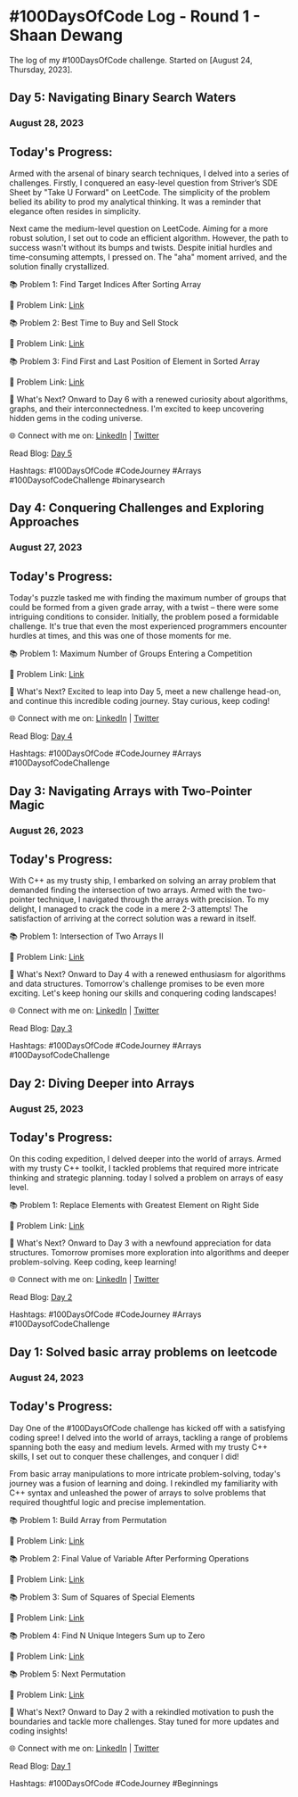 # #100DaysOfCode Log - Round 1 - Shaan Dewang

The log of my #100DaysOfCode challenge. Started on [August 24, Thursday, 2023].

## Day 5: Navigating Binary Search Waters

### August 28, 2023
## Today's Progress:

Armed with the arsenal of binary search techniques, I delved into a series of challenges. Firstly, I conquered an easy-level question from Striver’s SDE Sheet by "Take U Forward" on LeetCode. The simplicity of the problem belied its ability to prod my analytical thinking. It was a reminder that elegance often resides in simplicity.

Next came the medium-level question on LeetCode. Aiming for a more robust solution, I set out to code an efficient algorithm. However, the path to success wasn't without its bumps and twists. Despite initial hurdles and time-consuming attempts, I pressed on. The "aha" moment arrived, and the solution finally crystallized.

📚 Problem 1:  Find Target Indices After Sorting Array

🔗 Problem Link: [Link](https://leetcode.com/problems/find-target-indices-after-sorting-array/description/)

📚 Problem 2:  Best Time to Buy and Sell Stock

🔗 Problem Link: [Link](https://leetcode.com/problems/best-time-to-buy-and-sell-stock/description/)

📚 Problem 3:  Find First and Last Position of Element in Sorted Array

🔗 Problem Link: [Link](https://leetcode.com/problems/find-first-and-last-position-of-element-in-sorted-array/description/)

🚀 What's Next?
Onward to Day 6 with a renewed curiosity about algorithms, graphs, and their interconnectedness. I'm excited to keep uncovering hidden gems in the coding universe.

🌐 Connect with me on: [LinkedIn](https://www.linkedin.com/in/shaan-04f21/) | [Twitter](https://twitter.com/ShaanDewang_21)

 Read Blog: [Day 5](https://coddingjournal.blogspot.com/2023/08/hello-coding-comrades-day-5-of.html)

Hashtags: #100DaysOfCode #CodeJourney #Arrays #100DaysofCodeChallenge #binarysearch

## Day 4: Conquering Challenges and Exploring Approaches

### August 27, 2023
## Today's Progress:

Today's puzzle tasked me with finding the maximum number of groups that could be formed from a given grade array, with a twist – there were some intriguing conditions to consider. Initially, the problem posed a formidable challenge. It's true that even the most experienced programmers encounter hurdles at times, and this was one of those moments for me.

📚 Problem 1:  Maximum Number of Groups Entering a Competition

🔗 Problem Link: [Link](https://leetcode.com/problems/maximum-number-of-groups-entering-a-competition/description/)

🚀 What's Next?
Excited to leap into Day 5, meet a new challenge head-on, and continue this incredible coding journey. Stay curious, keep coding!

🌐 Connect with me on: [LinkedIn](https://www.linkedin.com/in/shaan-04f21/) | [Twitter](https://twitter.com/ShaanDewang_21)

 Read Blog: [Day 4](https://coddingjournal.blogspot.com/2023/08/day-4-conquering-challenges-and.html)

Hashtags: #100DaysOfCode #CodeJourney #Arrays #100DaysofCodeChallenge

## Day 3: Navigating Arrays with Two-Pointer Magic

### August 26, 2023
## Today's Progress:

With C++ as my trusty ship, I embarked on solving an array problem that demanded finding the intersection of two arrays. Armed with the two-pointer technique, I navigated through the arrays with precision. To my delight, I managed to crack the code in a mere 2-3 attempts! The satisfaction of arriving at the correct solution was a reward in itself. 

📚 Problem 1:  Intersection of Two Arrays II

🔗 Problem Link: [Link](https://leetcode.com/problems/intersection-of-two-arrays-ii/description/)

🚀 What's Next?
Onward to Day 4 with a renewed enthusiasm for algorithms and data structures. Tomorrow's challenge promises to be even more exciting. Let's keep honing our skills and conquering coding landscapes!

🌐 Connect with me on: [LinkedIn](https://www.linkedin.com/in/shaan-04f21/) | [Twitter](https://twitter.com/ShaanDewang_21)

 Read Blog: [Day 3](https://coddingjournal.blogspot.com/2023/08/day-3-of-100-days-of-code-navigating.html)

Hashtags: #100DaysOfCode #CodeJourney #Arrays #100DaysofCodeChallenge

## Day 2: Diving Deeper into Arrays

### August 25, 2023
## Today's Progress:

On this coding expedition, I delved deeper into the world of arrays. Armed with my trusty C++ toolkit, I tackled problems that required more intricate thinking and strategic planning. today I solved a problem on arrays of easy level.

📚 Problem 1:  Replace Elements with Greatest Element on Right Side

🔗 Problem Link: [Link](https://leetcode.com/problems/replace-elements-with-greatest-element-on-right-side/description/)

🚀 What's Next?
Onward to Day 3 with a newfound appreciation for data structures. Tomorrow promises more exploration into algorithms and deeper problem-solving. Keep coding, keep learning!

🌐 Connect with me on: [LinkedIn](https://www.linkedin.com/in/shaan-04f21/) | [Twitter](https://twitter.com/ShaanDewang_21)

 Read Blog: [Day 2](https://coddingjournal.blogspot.com/2023/08/day-2-of-100-days-of-code-diving-deeper.html)

Hashtags: #100DaysOfCode #CodeJourney #Arrays #100DaysofCodeChallenge

## Day 1: Solved basic array problems on leetcode

### August 24, 2023
## Today's Progress:

Day One of the #100DaysOfCode challenge has kicked off with a satisfying coding spree! I delved into the world of arrays, tackling a range of problems spanning both the easy and medium levels. Armed with my trusty C++ skills, I set out to conquer these challenges, and conquer I did!

From basic array manipulations to more intricate problem-solving, today's journey was a fusion of learning and doing. I rekindled my familiarity with C++ syntax and unleashed the power of arrays to solve problems that required thoughtful logic and precise implementation.

📚 Problem 1: Build Array from Permutation

🔗 Problem Link: [Link](https://leetcode.com/problems/build-array-from-permutation/description/)

📚 Problem 2: Final Value of Variable After Performing Operations

🔗 Problem Link: [Link](https://leetcode.com/problems/final-value-of-variable-after-performing-operations/description/)

📚 Problem 3: Sum of Squares of Special Elements

🔗 Problem Link: [Link](https://leetcode.com/problems/sum-of-squares-of-special-elements/description/)

📚 Problem 4: Find N Unique Integers Sum up to Zero

🔗 Problem Link: [Link](https://leetcode.com/problems/find-n-unique-integers-sum-up-to-zero/description/)

📚 Problem 5: Next Permutation

🔗 Problem Link: [Link](https://leetcode.com/problems/next-permutation/description/)

🚀 What's Next?
Onward to Day 2 with a rekindled motivation to push the boundaries and tackle more challenges. Stay tuned for more updates and coding insights!

🌐 Connect with me on: [LinkedIn](https://www.linkedin.com/in/shaan-04f21/) | [Twitter](https://twitter.com/ShaanDewang_21)

 Read Blog: [Day 1](https://coddingjournal.blogspot.com/2023/08/day-1-solved-basic-array-problems-on.html)

Hashtags: #100DaysOfCode #CodeJourney #Beginnings
